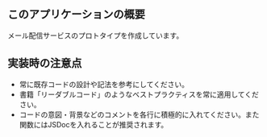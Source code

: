 ## このアプリケーションの概要

メール配信サービスのプロトタイプを作成しています。

## 実装時の注意点
- 常に既存コードの設計や記法を参考にしてください。
- 書籍「リーダブルコード」のようなベストプラクティスを常に適用してください。
- コードの意図・背景などのコメントを各行に積極的に入れてください。また関数にはJSDocを入れることが推奨されます。